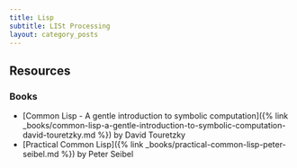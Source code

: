 ```yaml
---
title: Lisp
subtitle: LISt Processing
layout: category_posts
---
```


## Resources

### Books

- [Common Lisp - A gentle introduction to symbolic computation]({% link _books/common-lisp-a-gentle-introduction-to-symbolic-computation-david-touretzky.md %}) by David Touretzky
- [Practical Common Lisp]({% link _books/practical-common-lisp-peter-seibel.md %}) by Peter Seibel
